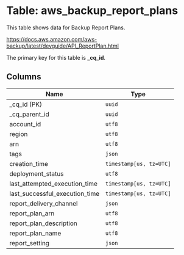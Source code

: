 # Table: aws_backup_report_plans

This table shows data for Backup Report Plans.

https://docs.aws.amazon.com/aws-backup/latest/devguide/API_ReportPlan.html

The primary key for this table is **_cq_id**.

## Columns

| Name          | Type          |
| ------------- | ------------- |
|_cq_id (PK)|`uuid`|
|_cq_parent_id|`uuid`|
|account_id|`utf8`|
|region|`utf8`|
|arn|`utf8`|
|tags|`json`|
|creation_time|`timestamp[us, tz=UTC]`|
|deployment_status|`utf8`|
|last_attempted_execution_time|`timestamp[us, tz=UTC]`|
|last_successful_execution_time|`timestamp[us, tz=UTC]`|
|report_delivery_channel|`json`|
|report_plan_arn|`utf8`|
|report_plan_description|`utf8`|
|report_plan_name|`utf8`|
|report_setting|`json`|